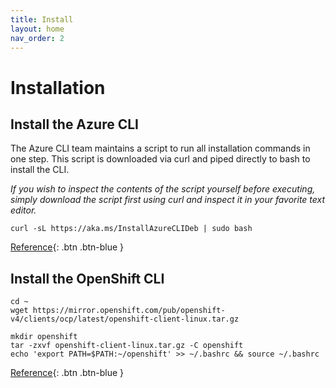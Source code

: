 ```yaml
---
title: Install
layout: home
nav_order: 2
---
```


# Installation

## Install the Azure CLI
The Azure CLI team maintains a script to run all installation commands in one step. This script is downloaded via curl and piped directly to bash to install the CLI.

*If you wish to inspect the contents of the script yourself before executing, simply download the script first using curl and inspect it in your favorite text editor.*

```console
curl -sL https://aka.ms/InstallAzureCLIDeb | sudo bash
```
[Reference](https://learn.microsoft.com/en-us/cli/azure/install-azure-cli-linux?pivots=apt#option-1-install-with-one-command){: .btn .btn-blue }

## Install the OpenShift CLI

```console
cd ~
wget https://mirror.openshift.com/pub/openshift-v4/clients/ocp/latest/openshift-client-linux.tar.gz

mkdir openshift
tar -zxvf openshift-client-linux.tar.gz -C openshift
echo 'export PATH=$PATH:~/openshift' >> ~/.bashrc && source ~/.bashrc
```
[Reference](https://learn.microsoft.com/en-us/azure/openshift/tutorial-connect-cluster#install-the-openshift-cli){: .btn .btn-blue }
